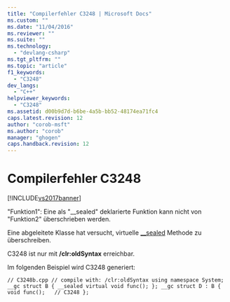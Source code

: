 ```yaml
---
title: "Compilerfehler C3248 | Microsoft Docs"
ms.custom: ""
ms.date: "11/04/2016"
ms.reviewer: ""
ms.suite: ""
ms.technology: 
  - "devlang-csharp"
ms.tgt_pltfrm: ""
ms.topic: "article"
f1_keywords: 
  - "C3248"
dev_langs: 
  - "C++"
helpviewer_keywords: 
  - "C3248"
ms.assetid: d00b9d7d-b6be-4a5b-bb52-48174ea71fc4
caps.latest.revision: 12
author: "corob-msft"
ms.author: "corob"
manager: "ghogen"
caps.handback.revision: 12
---
```

# Compilerfehler C3248
[!INCLUDE[vs2017banner](../../assembler/inline/includes/vs2017banner.md)]

"Funktion1": Eine als "\_\_sealed" deklarierte Funktion kann nicht von "Funktion2" überschrieben werden.  
  
 Eine abgeleitete Klasse hat versucht, virtuelle [\_\_sealed](../../misc/sealed.md) Methode zu überschreiben.  
  
 C3248 ist nur mit **\/clr:oldSyntax** erreichbar.  
  
 Im folgenden Beispiel wird C3248 generiert:  
  
```  
// C3248b.cpp // compile with: /clr:oldSyntax using namespace System; __gc struct B { __sealed virtual void func(); }; __gc struct D : B { void func();   // C3248 };  
```